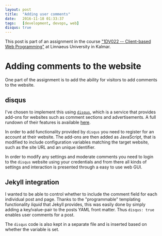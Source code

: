 ```yaml
---
layout: post
title:  "Adding user comments"
date:   2016-11-18 01:33:37
tags:   [development, devops, web]
disqus: true
---
```



This post is part of an assignment in the course
["1DV022 -- Client-based Web Programming"][1dv022] at Linnaeus
University in Kalmar.

Adding comments to the website
==============================
One part of the assignment is to add the ability for visitors to add comments
to the website.

disqus
------
I've chosen to implement this using [`disqus`][disqus], which is a service that
provides add-ons for websites such as comment sections and advertisements.
A full rundown of their features is available [here][disqus-features].

In order to add functionality provided by `disqus` you need to register for an
account at their website. The add-ons are then added as JavaScript, that is
modified to include configuration variables matching the target website, such
as the site URL and an unique identifier.

In order to modify any settings and moderate comments you need to login to the
`disqus` website using your credentials and from there all kinds of settings
and interaction is presented through a easy to use web GUI.


Jekyll integration
------------------
I wanted to be able to control whether to include the comment field for each
individual post and page. Thanks to the "programmable" templating functionality
_liquid_ that Jekyll provides, this was easily done by simply adding a
key/value-pair to the posts YAML front matter.  Thus `disqus: true` enables
user comments for a post.

The `disqus` code is also kept in a separate file and is inserted based on
whether the variable is set.



[1dv022]: https://coursepress.lnu.se/kurs/klientbaserad-webbprogrammering/
[disqus]: https://disqus.com/
[disqus-features]: https://disqus.com/features/
